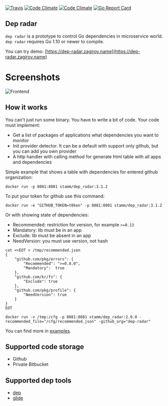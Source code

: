 [![Travis](https://img.shields.io/travis/stamm/dep_radar.svg?style=flat-square)](https://travis-ci.org/stamm/dep_radar)
[![Code Climate](https://img.shields.io/codeclimate/github/stamm/dep_radar.svg?style=flat-square)](https://codeclimate.com/github/stamm/dep_radar)
[![Code Climate](https://img.shields.io/codeclimate/coverage/github/stamm/dep_radar.svg?style=flat-square)](https://codeclimate.com/github/stamm/dep_radar/coverage)
[![Go Report Card](https://goreportcard.com/badge/github.com/stamm/dep_radar)](https://goreportcard.com/report/github.com/stamm/dep_radar)

## Dep radar
`dep radar` is a prototype to control Go dependencies in microservice world.
`dep radar` requires Go 1.10 or newer to compile.

You can try demo: [https://dep-radar.zagirov.name](https://dep-radar.zagirov.name)

# Screenshots
![Frontend](https://github.com/stamm/dep_radar/raw/master/docs/3.0.png)


## How it works
You can't just run some binary. You have to write a bit of code.
Your code must implement:
* Get a list of packages of applications what dependencies you want to monitor
* Init provider detector. It can be a default with support only github, but you can add you own provider
* A http handler with calling method for generate html table with all apps and dependencies

Simple example that shows a table with dependencies for entered github organization:

`docker run -p 8081:8081 stamm/dep_radar:3.1.2`

To put your token for github use this command:

`docker run -e "GITHUB_TOKEN=t0ken" -p 8081:8081 stamm/dep_radar:3.1.2`


Or with showing state of dependencies:

* Recommended: restriction for version, for example `>=0.13`
* Mandatory: lib must be in an app
* Exclude: lib must be absent in an app
* NeedVersion: you must use version, not hash


```
cat <<EOT > /tmp/recommended.json
{
	"github.com/pkg/errors": {
		"Recommended": ">=0.8.0",
		"Mandatory":  true
	},
	"github.com/kr/fs": {
		"Exclude": true
	},
	"github.com/pkg/profile": {
		"NeedVersion": true
	}
}
EOT
```

`docker run -v /tmp:/cfg -p 8081:8081 stamm/dep_radar:2.0.0 -recommended_file="/cfg/recommended.json" -github_org="dep-radar"`


You can find more in [examples](examples/).



## Supported code storage
* Github
* Private Bitbucket

## Supported dep tools
* [dep](https://github.com/golang/dep)
* [glide](https://github.com/Masterminds/glide)
